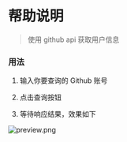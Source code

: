 # 帮助说明

> 使用 github api 获取用户信息

### 用法

1. 输入你要查询的 Github 账号

2. 点击查询按钮

3. 等待响应结果，效果如下

![preview.png](/img/preview.png)